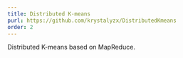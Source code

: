 ```yaml
---
title: Distributed K-means
purl: https://github.com/krystalyzx/DistributedKmeans
order: 2
---
```

Distributed K-means based on MapReduce. 